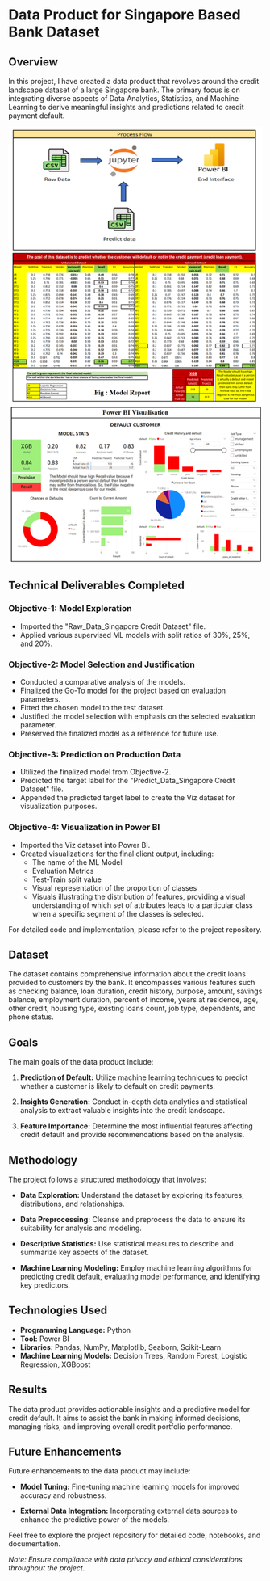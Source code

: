 # Data Product for Singapore Based Bank Dataset

## Overview

In this project, I have created a data product that revolves around the credit landscape dataset of a large Singapore bank. The primary focus is on integrating diverse aspects of Data Analytics, Statistics, and Machine Learning to derive meaningful insights and predictions related to credit payment default.

![overview](01_Overview/Overview.png)

## Technical Deliverables Completed

### Objective-1: Model Exploration

- Imported the "Raw_Data_Singapore Credit Dataset" file.
- Applied various supervised ML models with split ratios of 30%, 25%, and 20%.

### Objective-2: Model Selection and Justification

- Conducted a comparative analysis of the models.
- Finalized the Go-To model for the project based on evaluation parameters.
- Fitted the chosen model to the test dataset.
- Justified the model selection with emphasis on the selected evaluation parameter.
- Preserved the finalized model as a reference for future use.

### Objective-3: Prediction on Production Data

- Utilized the finalized model from Objective-2.
- Predicted the target label for the "Predict_Data_Singapore Credit Dataset" file.
- Appended the predicted target label to create the Viz dataset for visualization purposes.

### Objective-4: Visualization in Power BI

- Imported the Viz dataset into Power BI.
- Created visualizations for the final client output, including:
  - The name of the ML Model
  - Evaluation Metrics
  - Test-Train split value
  - Visual representation of the proportion of classes
  - Visuals illustrating the distribution of features, providing a visual understanding of which set of attributes leads to a particular class when a specific segment of the classes is selected.

For detailed code and implementation, please refer to the project repository.


## Dataset

The dataset contains comprehensive information about the credit loans provided to customers by the bank. It encompasses various features such as checking balance, loan duration, credit history, purpose, amount, savings balance, employment duration, percent of income, years at residence, age, other credit, housing type, existing loans count, job type, dependents, and phone status.

## Goals

The main goals of the data product include:

1. **Prediction of Default:** Utilize machine learning techniques to predict whether a customer is likely to default on credit payments.

2. **Insights Generation:** Conduct in-depth data analytics and statistical analysis to extract valuable insights into the credit landscape.

3. **Feature Importance:** Determine the most influential features affecting credit default and provide recommendations based on the analysis.

## Methodology

The project follows a structured methodology that involves:

- **Data Exploration:** Understand the dataset by exploring its features, distributions, and relationships.

- **Data Preprocessing:** Cleanse and preprocess the data to ensure its suitability for analysis and modeling.

- **Descriptive Statistics:** Use statistical measures to describe and summarize key aspects of the dataset.

- **Machine Learning Modeling:** Employ machine learning algorithms for predicting credit default, evaluating model performance, and identifying key predictors.

## Technologies Used

- **Programming Language:** Python
- **Tool:** Power BI
- **Libraries:** Pandas, NumPy, Matplotlib, Seaborn, Scikit-Learn
- **Machine Learning Models:** Decision Trees, Random Forest, Logistic Regression, XGBoost

## Results

The data product provides actionable insights and a predictive model for credit default. It aims to assist the bank in making informed decisions, managing risks, and improving overall credit portfolio performance.

## Future Enhancements

Future enhancements to the data product may include:

- **Model Tuning:** Fine-tuning machine learning models for improved accuracy and robustness.

- **External Data Integration:** Incorporating external data sources to enhance the predictive power of the models.

Feel free to explore the project repository for detailed code, notebooks, and documentation.

*Note: Ensure compliance with data privacy and ethical considerations throughout the project.*
